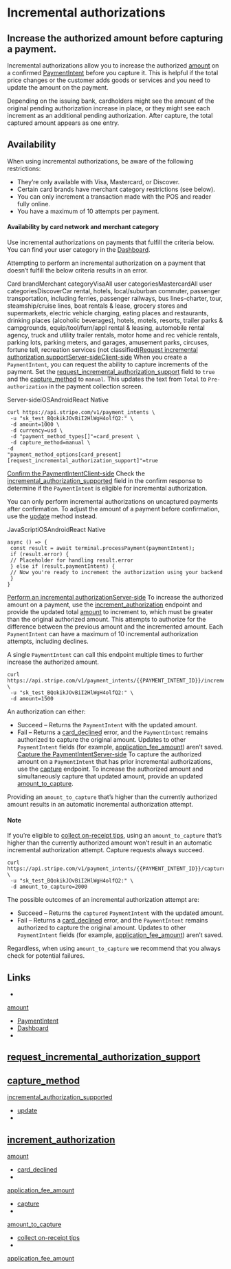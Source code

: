 # Incremental authorizations

## Increase the authorized amount before capturing a payment.

Incremental authorizations allow you to increase the authorized
[amount](https://docs.stripe.com/api/payment_intents/object#payment_intent_object-amount)
on a confirmed [PaymentIntent](https://docs.stripe.com/payments/payment-intents)
before you capture it. This is helpful if the total price changes or the
customer adds goods or services and you need to update the amount on the
payment.

Depending on the issuing bank, cardholders might see the amount of the original
pending authorization increase in place, or they might see each increment as an
additional pending authorization. After capture, the total captured amount
appears as one entry.

## Availability

When using incremental authorizations, be aware of the following restrictions:

- They’re only available with Visa, Mastercard, or Discover.
- Certain card brands have merchant category restrictions (see below).
- You can only increment a transaction made with the POS and reader fully
online.
- You have a maximum of 10 attempts per payment.

#### Availability by card network and merchant category

Use incremental authorizations on payments that fulfill the criteria below. You
can find your user category in the
[Dashboard](https://dashboard.stripe.com/settings/update/company/update).

Attempting to perform an incremental authorization on a payment that doesn’t
fulfill the below criteria results in an error.

Card brandMerchant categoryVisaAll user categoriesMastercardAll user
categoriesDiscoverCar rental, hotels, local/suburban commuter, passenger
transportation, including ferries, passenger railways, bus lines-charter, tour,
steamship/cruise lines, boat rentals & lease, grocery stores and supermarkets,
electric vehicle charging, eating places and restaurants, drinking places
(alcoholic beverages), hotels, motels, resorts, trailer parks & campgrounds,
equip/tool/furn/appl rental & leasing, automobile rental agency, truck and
utility trailer rentals, motor home and rec vehicle rentals, parking lots,
parking meters, and garages, amusement parks, circuses, fortune tell, recreation
services (not classified)[Request incremental authorization
supportServer-sideClient-side](https://docs.stripe.com/terminal/features/incremental-authorizations#request-incremental-authorization-support)
When you create a `PaymentIntent`, you can request the ability to capture
increments of the payment. Set the
[request_incremental_authorization_support](https://docs.stripe.com/api/payment_intents/create#create_payment_intent-payment_method_options-card_present-request_incremental_authorization_support)
field to `true` and the
[capture_method](https://docs.stripe.com/api/payment_intents/create#create_payment_intent-capture_method)
to `manual`. This updates the text from `Total` to `Pre-authorization` in the
payment collection screen.

Server-sideiOSAndroidReact Native
```
curl https://api.stripe.com/v1/payment_intents \
 -u "sk_test_BQokikJOvBiI2HlWgH4olfQ2:" \
 -d amount=1000 \
 -d currency=usd \
 -d "payment_method_types[]"=card_present \
 -d capture_method=manual \
-d
"payment_method_options[card_present][request_incremental_authorization_support]"=true
```

[Confirm the
PaymentIntentClient-side](https://docs.stripe.com/terminal/features/incremental-authorizations#confirm-payment-intent)
Check the
[incremental_authorization_supported](https://docs.stripe.com/api/charges/object#charge_object-payment_method_details-card_present-incremental_authorization_supported)
field in the confirm response to determine if the `PaymentIntent` is eligible
for incremental authorization.

You can only perform incremental authorizations on uncaptured payments after
confirmation. To adjust the amount of a payment before confirmation, use the
[update](https://docs.stripe.com/api/payment_intents/update) method instead.

JavaScriptiOSAndroidReact Native
```
async () => {
 const result = await terminal.processPayment(paymentIntent);
 if (result.error) {
 // Placeholder for handling result.error
 } else if (result.paymentIntent) {
 // Now you're ready to increment the authorization using your backend
 }
}
```

[Perform an incremental
authorizationServer-side](https://docs.stripe.com/terminal/features/incremental-authorizations#increment-authorization)
To increase the authorized amount on a payment, use the
[increment_authorization](https://docs.stripe.com/api/payment_intents/increment_authorization)
endpoint and provide the updated total
[amount](https://docs.stripe.com/api/payment_intents/increment_authorization#increment_authorization-amount)
to increment to, which must be greater than the original authorized amount. This
attempts to authorize for the difference between the previous amount and the
incremented amount. Each `PaymentIntent` can have a maximum of 10 incremental
authorization attempts, including declines.

A single `PaymentIntent` can call this endpoint multiple times to further
increase the authorized amount.

```
curl
https://api.stripe.com/v1/payment_intents/{{PAYMENT_INTENT_ID}}/increment_authorization
\
 -u "sk_test_BQokikJOvBiI2HlWgH4olfQ2:" \
 -d amount=1500
```

An authorization can either:

- Succeed – Returns the `PaymentIntent` with the updated amount.
- Fail – Returns a
[card_declined](https://docs.stripe.com/error-codes#card-declined) error, and
the `PaymentIntent` remains authorized to capture the original amount. Updates
to other `PaymentIntent` fields (for example,
[application_fee_amount](https://docs.stripe.com/api/payment_intents/increment_authorization#increment_authorization-application_fee_amount))
aren’t saved.
[Capture the
PaymentIntentServer-side](https://docs.stripe.com/terminal/features/incremental-authorizations#capture-payment-intent)
To capture the authorized amount on a `PaymentIntent` that has prior incremental
authorizations, use the
[capture](https://docs.stripe.com/api/payment_intents/capture) endpoint. To
increase the authorized amount and simultaneously capture that updated amount,
provide an updated
[amount_to_capture](https://docs.stripe.com/api/payment_intents/capture#capture_payment_intent-amount_to_capture).

Providing an `amount_to_capture` that’s higher than the currently authorized
amount results in an automatic incremental authorization attempt.

#### Note

If you’re eligible to [collect on-receipt
tips](https://docs.stripe.com/terminal/features/collecting-tips/on-receipt),
using an `amount_to_capture` that’s higher than the currently authorized amount
won’t result in an automatic incremental authorization attempt. Capture requests
always succeed.

```
curl https://api.stripe.com/v1/payment_intents/{{PAYMENT_INTENT_ID}}/capture \
 -u "sk_test_BQokikJOvBiI2HlWgH4olfQ2:" \
 -d amount_to_capture=2000
```

The possible outcomes of an incremental authorization attempt are:

- Succeed – Returns the `captured` `PaymentIntent` with the updated amount.
- Fail – Returns a
[card_declined](https://docs.stripe.com/error-codes#card-declined) error, and
the `PaymentIntent` remains authorized to capture the original amount. Updates
to other `PaymentIntent` fields (for example,
[application_fee_amount](https://docs.stripe.com/api/payment_intents/capture#capture_payment_intent-application_fee_amount))
aren’t saved.

Regardless, when using `amount_to_capture` we recommend that you always check
for potential failures.

## Links

-
[amount](https://docs.stripe.com/api/payment_intents/object#payment_intent_object-amount)
- [PaymentIntent](https://docs.stripe.com/payments/payment-intents)
- [Dashboard](https://dashboard.stripe.com/settings/update/company/update)
-
[request_incremental_authorization_support](https://docs.stripe.com/api/payment_intents/create#create_payment_intent-payment_method_options-card_present-request_incremental_authorization_support)
-
[capture_method](https://docs.stripe.com/api/payment_intents/create#create_payment_intent-capture_method)
-
[incremental_authorization_supported](https://docs.stripe.com/api/charges/object#charge_object-payment_method_details-card_present-incremental_authorization_supported)
- [update](https://docs.stripe.com/api/payment_intents/update)
-
[increment_authorization](https://docs.stripe.com/api/payment_intents/increment_authorization)
-
[amount](https://docs.stripe.com/api/payment_intents/increment_authorization#increment_authorization-amount)
- [card_declined](https://docs.stripe.com/error-codes#card-declined)
-
[application_fee_amount](https://docs.stripe.com/api/payment_intents/increment_authorization#increment_authorization-application_fee_amount)
- [capture](https://docs.stripe.com/api/payment_intents/capture)
-
[amount_to_capture](https://docs.stripe.com/api/payment_intents/capture#capture_payment_intent-amount_to_capture)
- [collect on-receipt
tips](https://docs.stripe.com/terminal/features/collecting-tips/on-receipt)
-
[application_fee_amount](https://docs.stripe.com/api/payment_intents/capture#capture_payment_intent-application_fee_amount)